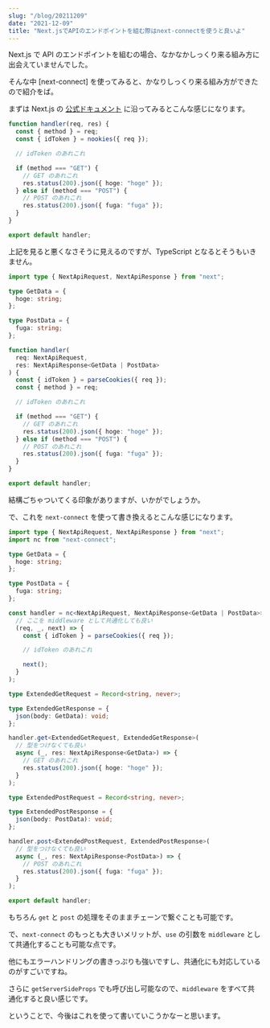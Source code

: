 ```yaml
---
slug: "/blog/20211209"
date: "2021-12-09"
title: "Next.jsでAPIのエンドポイントを組む際はnext-connectを使うと良いよ"
---
```


Next.js で API のエンドポイントを組むの場合、なかなかしっくり来る組み方に出会えていませんでした。

そんな中 [next-connect] を使ってみると、かなりしっくり来る組み方ができたので紹介をば。

まずは Next.js の [公式ドキュメント](https://nextjs.org/docs/api-routes/introduction) に沿ってみるとこんな感じになります。

```ts
function handler(req, res) {
  const { method } = req;
  const { idToken } = nookies({ req });

  // idToken のあれこれ

  if (method === "GET") {
    // GET のあれこれ
    res.status(200).json({ hoge: "hoge" });
  } else if (method === "POST") {
    // POST のあれこれ
    res.status(200).json({ fuga: "fuga" });
  }
}

export default handler;
```

上記を見ると悪くなさそうに見えるのですが、TypeScript となるとそうもいきません。

```ts
import type { NextApiRequest, NextApiResponse } from "next";

type GetData = {
  hoge: string;
};

type PostData = {
  fuga: string;
};

function handler(
  req: NextApiRequest,
  res: NextApiResponse<GetData | PostData>
) {
  const { idToken } = parseCookies({ req });
  const { method } = req;

  // idToken のあれこれ

  if (method === "GET") {
    // GET のあれこれ
    res.status(200).json({ hoge: "hoge" });
  } else if (method === "POST") {
    // POST のあれこれ
    res.status(200).json({ fuga: "fuga" });
  }
}

export default handler;
```

結構ごちゃついてくる印象がありますが、いかがでしょうか。

で、これを `next-connect` を使って書き換えるとこんな感じになります。

```ts
import type { NextApiRequest, NextApiResponse } from "next";
import nc from "next-connect";

type GetData = {
  hoge: string;
};

type PostData = {
  fuga: string;
};

const handler = nc<NextApiRequest, NextApiResponse<GetData | PostData>>().use(
  // ここを middleware として共通化しても良い
  (req, _, next) => {
    const { idToken } = parseCookies({ req });

    // idToken のあれこれ

    next();
  }
);

type ExtendedGetRequest = Record<string, never>;

type ExtendedGetResponse = {
  json(body: GetData): void;
};

handler.get<ExtendedGetRequest, ExtendedGetResponse>(
  // 型をつけなくても良い
  async (_, res: NextApiResponse<GetData>) => {
    // GET のあれこれ
    res.status(200).json({ hoge: "hoge" });
  }
);

type ExtendedPostRequest = Record<string, never>;

type ExtendedPostResponse = {
  json(body: PostData): void;
};

handler.post<ExtendedPostRequest, ExtendedPostResponse>(
  // 型をつけなくても良い
  async (_, res: NextApiResponse<PostData>) => {
    // POST のあれこれ
    res.status(200).json({ fuga: "fuga" });
  }
);

export default handler;
```

もちろん `get` と `post` の処理をそのままチェーンで繋ぐことも可能です。

で、`next-connect` のもっとも大きいメリットが、`use` の引数を `middleware` として共通化することも可能な点です。

他にもエラーハンドリングの書きっぷりも強いですし、共通化にも対応しているのがすごいですね。

さらに `getServerSideProps` でも呼び出し可能なので、`middleware` をすべて共通化すると良い感じです。

ということで、今後はこれを使って書いていこうかなーと思います。
